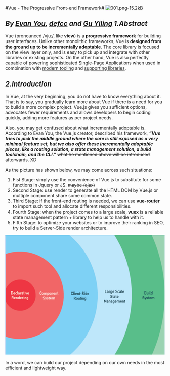 ﻿#Vue - The Progressive Front-end Framework#
![001.png-15.2kB][1]


  ***By [Evan You][2], [defcc][3] and [Gu Yiling][4]***
***1.Abstract***
---


  [1]: http://static.zybuluo.com/Anneyino/8g9wbgpuirf5wt3gpifb3pne/001.png
  [2]: https://github.com/yyx990803/
  [3]: https://github.com/defcc/
  [4]: https://github.com/Justineo/
  Vue (pronounced /vjuː/, like **view**) is a **progressive framework** for building user interfaces. Unlike other monolithic frameworks, Vue is **designed from the ground up to be incrementally adoptable**. The core library is focused on the view layer only, and is easy to pick up and integrate with other libraries or existing projects. On the other hand, Vue is also perfectly capable of powering sophisticated Single-Page Applications when used in combination with [modern tooling](https://vuejs.org/v2/guide/single-file-components.html) and [supporting libraries](https://github.com/vuejs/awesome-vue#components--libraries).


***2.Introduction***
---
In Vue, at the very beginning, you do not have to know everything about it. That is to say, you gradually learn more about Vue if there is a need for you to build  a more complex project. Vue.js gives you sufficient options, advocates fewer requirements and allows developers to begin coding quickly, adding more features as per project needs.

Also, you may get confused about what incrementally adoptable is. According to Evan You, the Vue.js creator, described his framework, ***“Vue tries to pick the middle ground where the core is still exposed as a very minimal feature set, but we also offer these incrementally adoptable pieces, like a routing solution, a state management solution, a build toolchain, and the CLI.”*** ~~what he mentioned above will be introduced afterwards. XD~~

 As the picture has shown below, we may come across such situations:

1. Fist Stage: simply use the convenience of Vue.js to substitute for some functions in Jquery or JS. ~~maybe (ajax)~~
2. Second Stage: use render to generate all the HTML DOM by Vue.js or multiple component share some common state.
3. Third Stage: if the front-end routing is needed, we can use **vue-router** to import such tool and allocate different responsibilities.
4. Fourth Stage: when the project comes to a large scale, **vuex** is a reliable state management pattern + library to help us to handle with it.
5. Fifth Stage: to optimize your websites or to improve their ranking in SEO, try to build a Server-Side render architecture.

![](./images/image1.png)

<!--image from the tutorial video-->





In a word, we can build our project depending on our own needs in the most efficient and lightweight way.




 